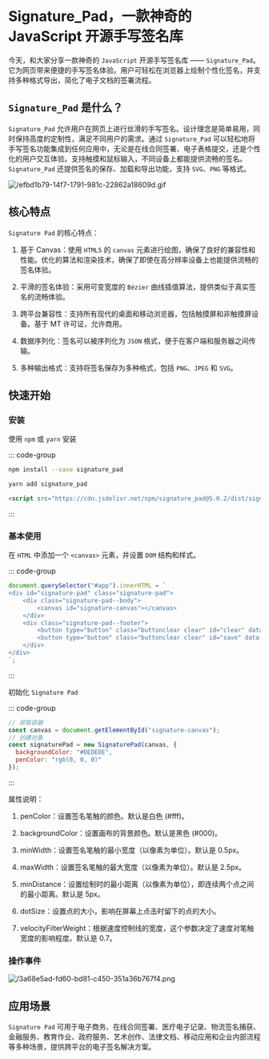 # Signature_Pad，一款神奇的 JavaScript 开源手写签名库

<article-info/>

<link-tag :linkList="[{ linkType: 'git', linkText:'Signature_Pad',linkUrl:'https://github.com/szimek/signature_pad'},{  linkText:'Signature_Pad CDN JSDeliver',linkUrl:'https://www.jsdelivr.com/package/npm/signature_pad'}]" />

今天，和大家分享一款神奇的 `JavaScript` 开源手写签名库 —— `Signature_Pad`。它为网页带来便捷的手写签名体验。用户可轻松在浏览器上绘制个性化签名，并支持多种格式导出，简化了电子文档的签署流程。

## `Signature_Pad` 是什么？

`Signature_Pad` 允许用户在网页上进行丝滑的手写签名。设计理念是简单易用，同时保持高度的定制性，满足不同用户的需求。通过 `Signature_Pad` 可以轻松地将手写签名功能集成到任何应用中，无论是在线合同签署、电子表格提交，还是个性化的用户交互体验。支持触摸和鼠标输入，不同设备上都能提供流畅的签名。`Signature_Pad` 还提供签名的保存、加载和导出功能，支持 `SVG`、`PNG` 等格式。

![/efbd1b79-14f7-1791-981c-22862a18609d.gif](/efbd1b79-14f7-1791-981c-22862a18609d.gif)

## 核心特点

`Signature Pad` 的核心特点：

1. <el-text size="large" type="danger">基于 Canvas</el-text>：使用 `HTML5` 的 `canvas` 元素进行绘图，确保了良好的兼容性和性能。优化的算法和渲染技术，确保了即使在高分辨率设备上也能提供流畅的签名体验。

2. <el-text size="large" type="danger">平滑的签名体验</el-text>：采用可变宽度的 `Bézier` 曲线插值算法，提供类似于真实签名的流畅体验。

3. <el-text size="large" type="danger">跨平台兼容性</el-text>：支持所有现代的桌面和移动浏览器，包括触摸屏和非触摸屏设备。基于 MT 许可证，允许商用。

4. <el-text size="large" type="danger">数据序列化</el-text>：签名可以被序列化为 `JSON` 格式，便于在客户端和服务器之间传输。

5. <el-text size="large" type="danger">多种输出格式</el-text>：支持将签名保存为多种格式，包括 `PNG`、`JPEG` 和 `SVG`。

## 快速开始

### 安装

使用 `npm` 或 `yarn` 安装

::: code-group

```bash [npm]
npm install --save signature_pad
```

```bash [yarn]
yarn add signature_pad
```

```html [CDN]
<script src="https://cdn.jsdelivr.net/npm/signature_pad@5.0.2/dist/signature_pad.umd.min.js"></script>
```

:::

### 基本使用

在 `HTML` 中添加一个 `<canvas>` 元素，并设置 `DOM` 结构和样式。

::: code-group

```js
document.querySelector("#app").innerHTML = `
<div id="signature-pad" class="signature-pad">
    <div class="signature-pad--body">
        <canvas id="signature-canvas"></canvas>
    </div>
    <div class="signature-pad--footer">
        <button type="button" class="buttonclear clear" id="clear" data-action="clear">重签</button>
        <button type="button" class="buttonclear clear" id="save" data-action="clear">确定</button>
    </div>
</div>
`;
```

:::

初始化 `Signature Pad`

::: code-group

```js
// 获取容器
const canvas = document.getElementById("signature-canvas");
// 创建对象
const signaturePad = new SignaturePad(canvas, {
  backgroundColor: "#DEDEDE",
  penColor: "rgb(0, 0, 0)"
});
```

:::

属性说明：

1. <el-text size="large" type="danger">penColor</el-text>：设置签名笔触的颜色。默认是白色 (#fff)。

2. <el-text size="large" type="danger">backgroundColor</el-text>：设置画布的背景颜色。默认是黑色 (#000)。

3. <el-text size="large" type="danger">minWidth</el-text>：设置签名笔触的最小宽度（以像素为单位）。默认是 0.5px。

4. <el-text size="large" type="danger">maxWidth</el-text>：设置签名笔触的最大宽度（以像素为单位）。默认是 2.5px。

5. <el-text size="large" type="danger">minDistance</el-text>：设置绘制时的最小距离（以像素为单位），即连续两个点之间的最小距离。默认是 5px。

6. <el-text size="large" type="danger">dotSize</el-text>：设置点的大小，影响在屏幕上点击时留下的点的大小。

7. <el-text size="large" type="danger">velocityFilterWeight</el-text>：根据速度控制线的宽度，这个参数决定了速度对笔触宽度的影响程度。默认是 0.7。

### 操作事件

![/3a68e5ad-fd60-bd81-c450-351a36b767f4.png](/3a68e5ad-fd60-bd81-c450-351a36b767f4.png)

## 应用场景

`Signature Pad` 可用于电子商务、在线合同签署、医疗电子记录、物流签名捕获、金融服务、教育作业、政府服务、艺术创作、法律文档、移动应用和企业内部流程等多种场景，提供跨平台的电子签名解决方案。
